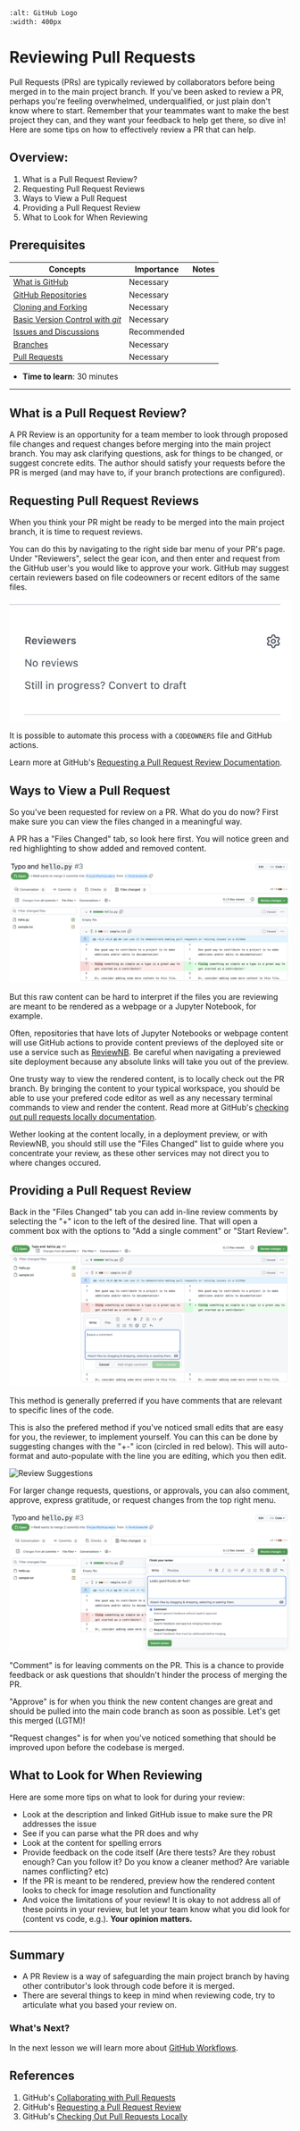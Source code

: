 ```{image} ../../images/GitHub-logo.png
:alt: GitHub Logo
:width: 400px
```

# Reviewing Pull Requests

Pull Requests (PRs) are typically reviewed by collaborators before being merged in to the main project branch. If you've been asked to review a PR, perhaps you're feeling overwhelmed, underqualified, or just plain don't know where to start. Remember that your teammates want to make the best project they can, and they want your feedback to help get there, so dive in! Here are some tips on how to effectively review a PR that can help.

## Overview:

1. What is a Pull Request Review?
1. Requesting Pull Request Reviews
1. Ways to View a Pull Request
1. Providing a Pull Request Review
1. What to Look for When Reviewing

## Prerequisites

| Concepts                                      | Importance  | Notes |
| --------------------------------------------- | ----------- | ----- |
| [What is GitHub](what-is-github)              | Necessary   |       |
| [GitHub Repositories](github-repos)           | Necessary   |       |
| [Cloning and Forking](github-cloning-forking) | Necessary   |       |
| [Basic Version Control with _git_](basic-git) | Necessary   |       |
| [Issues and Discussions](github-issues)       | Recommended |       |
| [Branches](git-branches)                      | Necessary   |       |
| [Pull Requests](github-pull-request)          | Necessary   |       |

- **Time to learn**: 30 minutes

---

## What is a Pull Request Review?

A PR Review is an opportunity for a team member to look through proposed file changes and request changes before merging into the main project branch. You may ask clarifying questions, ask for things to be changed, or suggest concrete edits. The author should satisfy your requests before the PR is merged (and may have to, if your branch protections are configured).

## Requesting Pull Request Reviews

When you think your PR might be ready to be merged into the main project branch, it is time to request reviews.

You can do this by navigating to the right side bar menu of your PR's page. Under "Reviewers", select the gear icon, and then enter and request from the GitHub user's you would like to approve your work. GitHub may suggest certain reviewers based on file codeowners or recent editors of the same files.

<img src="../../images/review-request.png" alt="Request Reviews">

It is possible to automate this process with a `CODEOWNERS` file and GitHub actions.

Learn more at GitHub's [Requesting a Pull Request Review Documentation](https://docs.github.com/en/pull-requests/collaborating-with-pull-requests/proposing-changes-to-your-work-with-pull-requests/requesting-a-pull-request-review).

## Ways to View a Pull Request

So you've been requested for review on a PR. What do you do now? First make sure you can view the files changed in a meaningful way.

A PR has a "Files Changed" tab, so look here first. You will notice green and red highlighting to show added and removed content.

<img src="../../images/review-fileschanged.png" alt="Reviewing Files Changed">

But this raw content can be hard to interpret if the files you are reviewing are meant to be rendered as a webpage or a Jupyter Notebook, for example.

Often, repositories that have lots of Jupyter Notebooks or webpage content will use GitHub actions to provide content previews of the deployed site or use a service such as [ReviewNB](https://www.reviewnb.com/). Be careful when navigating a previewed site deployment because any absolute links will take you out of the preview.

One trusty way to view the rendered content, is to locally check out the PR branch. By bringing the content to your typical workspace, you should be able to use your prefered code editor as well as any necessary terminal commands to view and render the content. Read more at GitHub's [checking out pull requests locally documentation](https://docs.github.com/en/pull-requests/collaborating-with-pull-requests/reviewing-changes-in-pull-requests/checking-out-pull-requests-locally).

Wether looking at the content locally, in a deployment preview, or with ReviewNB, you should still use the "Files Changed" list to guide where you concentrate your review, as these other services may not direct you to where changes occured.

## Providing a Pull Request Review

Back in the "Files Changed" tab you can add in-line review comments by selecting the "+" icon to the left of the desired line. That will open a comment box with the options to "Add a single comment" or "Start Review".

<img src="../../images/review-inline.png" alt="Inline Reviews">

This method is generally preferred if you have comments that are relevant to specific lines of the code. 

This is also the prefered method if you've noticed small edits that are easy for you, the reviewer, to implement yourself. You can this can be done by suggesting changes with the "+-" icon (circled in red below). This will auto-format and auto-populate with the line you are editing, which you then edit.

<img src="../../images/suggesting.png" alt="Review Suggestions">

For larger change requests, questions, or approvals, you can also comment, approve, express gratitude, or request changes from the top right menu.

<img src="../../images/review-approve.png" alt="Approving Review">

"Comment" is for leaving comments on the PR. This is a chance to provide feedback or ask questions that shouldn't hinder the process of merging the PR.

"Approve" is for when you think the new content changes are great and should be pulled into the main code branch as soon as possible. Let's get this merged (LGTM)!

"Request changes" is for when you've noticed something that should be improved upon before the codebase is merged.

## What to Look for When Reviewing

Here are some more tips on what to look for during your review:

- Look at the description and linked GitHub issue to make sure the PR addresses the issue
- See if you can parse what the PR does and why
- Look at the content for spelling errors
- Provide feedback on the code itself (Are there tests? Are they robust enough? Can you follow it? Do you know a cleaner method? Are variable names conflicting? etc)
- If the PR is meant to be rendered, preview how the rendered content looks to check for image resolution and functionality
- And voice the limitations of your review! It is okay to not address all of these points in your review, but let your team know what you did look for (content vs code, e.g.). **Your opinion matters.**

---

## Summary

- A PR Review is a way of safeguarding the main project branch by having other contributor's look through code before it is merged.
- There are several things to keep in mind when reviewing code, try to articulate what you based your review on.

### What's Next?

In the next lesson we will learn more about [GitHub Workflows](github-workflows).

## References

1. GitHub's [Collaborating with Pull Requests](https://docs.github.com/en/pull-requests/collaborating-with-pull-requests)
2. GitHub's [Requesting a Pull Request Review](https://docs.github.com/en/pull-requests/collaborating-with-pull-requests/proposing-changes-to-your-work-with-pull-requests/requesting-a-pull-request-review)
3. GitHub's [Checking Out Pull Requests Locally](https://docs.github.com/en/pull-requests/collaborating-with-pull-requests/reviewing-changes-in-pull-requests/checking-out-pull-requests-locally)
